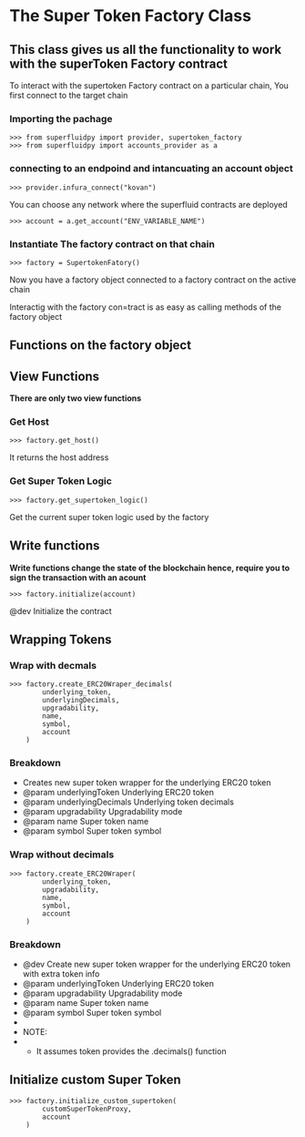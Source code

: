 # The Super Token Factory Class

## This class gives us all the functionality to work with the superToken Factory contract

To interact with the supertoken Factory contract on a particular chain, You first connect to the target chain

### Importing the pachage
```
>>> from superfluidpy import provider, supertoken_factory
>>> from superfluidpy import accounts_provider as a
```
### connecting to an endpoind and intancuating an account object
```
>>> provider.infura_connect("kovan")
```
You can choose any network where the superfluid contracts are deployed

```
>>> account = a.get_account("ENV_VARIABLE_NAME")
```
### Instantiate The factory contract on that chain

```
>>> factory = SupertokenFatory()
```

Now you have a factory object connected to a factory contract on the active chain

Interactig with the factory con=tract is as easy as calling methods of the factory object

## Functions on the factory object

## View Functions
**There are only two view functions**

### Get Host
```
>>> factory.get_host()
```
It returns the host address

### Get Super Token Logic

```
>>> factory.get_supertoken_logic()
```
Get the current super token logic used by the factory

## Write functions
**Write functions change the state of the blockchain hence, require you to sign the transaction with an acount**

```
>>> factory.initialize(account)
```
@dev Initialize the contract


## Wrapping Tokens
### Wrap with decmals
```
>>> factory.create_ERC20Wraper_decimals(
        underlying_token,
        underlyingDecimals,
        upgradability,
        name,
        symbol,
        account
    )
```
### Breakdown
 * Creates new super token wrapper for the underlying ERC20 token
 * @param underlyingToken Underlying ERC20 token
 * @param underlyingDecimals Underlying token decimals
 * @param upgradability Upgradability mode
 * @param name Super token name
 * @param symbol Super token symbol

### Wrap without decimals
```
>>> factory.create_ERC20Wraper(
        underlying_token,
        upgradability,
        name,
        symbol,
        account
    )
```
### Breakdown
 * @dev Create new super token wrapper for the underlying ERC20 token with extra token info
 * @param underlyingToken Underlying ERC20 token
 * @param upgradability Upgradability mode
 * @param name Super token name
 * @param symbol Super token symbol
 *
 * NOTE:
 * - It assumes token provides the .decimals() function

## Initialize custom Super Token
```
>>> factory.initialize_custom_supertoken(
        customSuperTokenProxy,
        account
    )